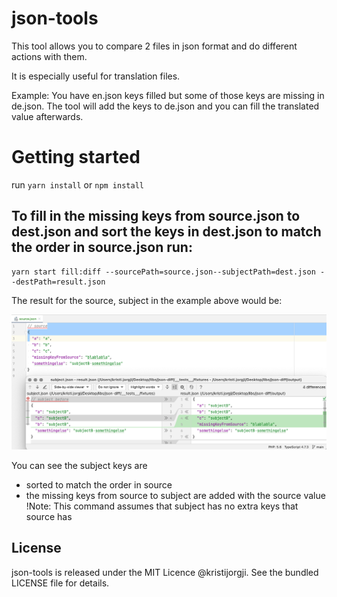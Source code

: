 # json-tools

This tool allows you to compare 2 files in json format and do different actions with them.

It is especially useful for translation files.

Example: You have en.json keys filled but some of those keys are missing in de.json. The tool will add the keys to de.json and you can fill the translated value afterwards.

# Getting started
run `yarn install` or `npm install`


## To fill in the missing keys from source.json to dest.json and sort the keys in dest.json to match the order in source.json run:
```
yarn start fill:diff --sourcePath=source.json--subjectPath=dest.json --destPath=result.json
```

The result for the source, subject in the example above would be:

![](docs/example-diff.png)

You can see the subject keys are 
* sorted to match the order in source
* the missing keys from source to subject are added with the source value
!Note: This command assumes that subject has no extra keys that source has 

## License

json-tools is released under the MIT Licence @kristijorgji. See the bundled LICENSE file for details.

